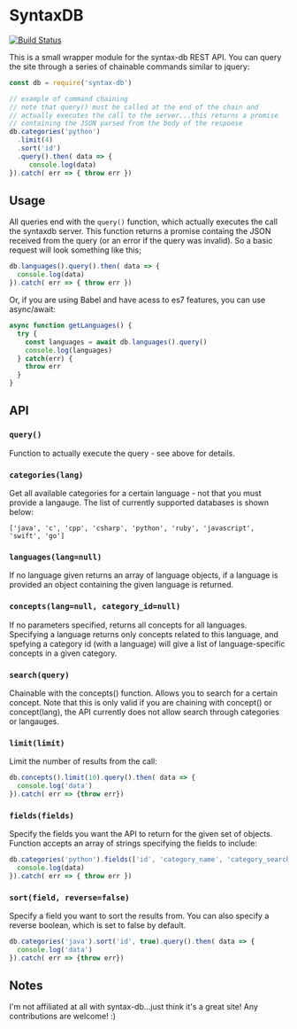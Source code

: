 # SyntaxDB

[![Build Status](https://travis-ci.org/zacharyfmarion/syntax-db.svg?branch=master)](https://travis-ci.org/zacharyfmarion/syntax-db)

This is a small wrapper module for the syntax-db REST API. You can query the site through a series of chainable commands similar to jquery:

```js
const db = require('syntax-db')

// example of command chaining
// note that query() must be called at the end of the chain and
// actually executes the call to the server...this returns a promise
// containing the JSON parsed from the body of the response
db.categories('python')
  .limit(4)
  .sort('id')
  .query().then( data => {
     console.log(data)
}).catch( err => { throw err })
```

## Usage

All queries end with the `query()` function, which actually executes the call the syntaxdb server. This function returns a promise containg the JSON received from the query (or an error if the query was invalid). So a basic request will look something like this;

```js
db.languages().query().then( data => {
  console.log(data)
}).catch( err => { throw err })
```

Or, if you are using Babel and have acess to es7 features, you can use async/await:

```js
async function getLanguages() {
  try {
    const languages = await db.languages().query()
    console.log(languages)
  } catch(err) {
    throw err 
  }
}
```

## API

### `query()`

Function to actually execute the query - see above for details.

### `categories(lang)`

Get all available categories for a certain language - not that you must provide a langauge. The list of currently supported databases is shown below:


 `['java', 'c', 'cpp', 'csharp', 'python', 'ruby', 'javascript', 'swift', 'go']`

### `languages(lang=null)`

If no language given returns an array of language objects, if a language is provided an object containing the given language is returned.

### `concepts(lang=null, category_id=null)`

If no parameters specified, returns all concepts for all languages. Specifying a language returns only concepts related to this language, and spefying a category id (with a language) will give a list of language-specific concepts in a given category.

### `search(query)`

Chainable with the concepts() function. Allows you to search for a certain concept. Note that this is only valid if you are chaining with concept() or concept(lang), the API currently does not allow search through categories or langauges.

### `limit(limit)`

Limit the number of results from the call:

```javascript
db.concepts().limit(10).query().then( data => {
  console.log('data')
}).catch( err => {throw err})
```

### `fields(fields)`

Specify the fields you want the API to return for the given set of objects. Function accepts an array of strings specifying the fields to include: 

```javascript
db.categories('python').fields(['id', 'category_name', 'category_search']).query().then( data => {
  console.log(data)
}).catch( err => { throw err })
```

### `sort(field, reverse=false)`

Specify a field you want to sort the results from. You can also specify a reverse boolean, which is set to false by default.

```javascript
db.categories('java').sort('id', true).query().then( data => {
  console.log('data')
}).catch( err => {throw err})
```

## Notes

I'm not affiliated at all with syntax-db...just think it's a great site! Any contributions are welcome! :)
